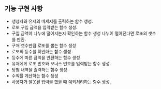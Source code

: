 ## 기능 구현 사항
- 생성자와 유저의 메세지를 출력하는 함수 생성.
- 로또 구입 금액을 입력받는 함수 생성.
- 구입 금액이 나누에 떨어지는지 확인하는 함수 생성 나누어 떨어진다면 로또의 갯수를 반환.
- 구매 갯수만큼 로또를 뽑는 함수 생성
- 로또의 등수를 확인하는 함수 생성
- 등수에 따른 금액을 반환하는 함수 생성
- 유저에게 로또 번호와 보너스 번호를 입력받는 함수 생성.
- 당첨 내역을 출력하는 함수 생성
- 수익률 계산하는 함수 생성
- 사용자가 잘못된 입력을 했을 때 예외처리하는 함수 생성.